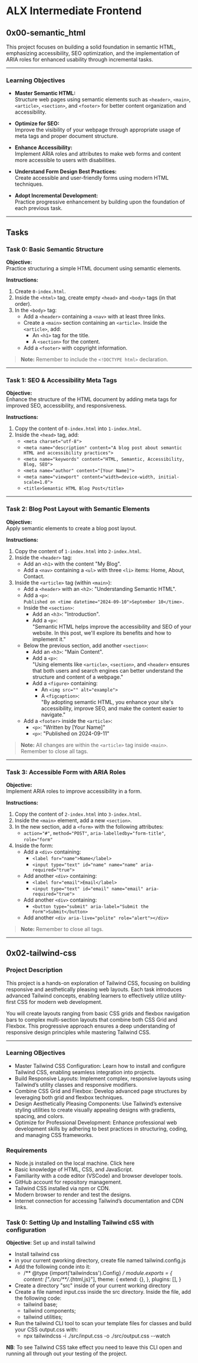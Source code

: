 # ALX Intermediate Frontend

## 0x00-semantic_html

This project focuses on building a solid foundation in semantic HTML, emphasizing accessibility, SEO optimization, and the implementation of ARIA roles for enhanced usability through incremental tasks.

---

### Learning Objectives

- **Master Semantic HTML:**  
  Structure web pages using semantic elements such as `<header>`, `<main>`, `<article>`, `<section>`, and `<footer>` for better content organization and accessibility.

- **Optimize for SEO:**  
  Improve the visibility of your webpage through appropriate usage of meta tags and proper document structure.

- **Enhance Accessibility:**  
  Implement ARIA roles and attributes to make web forms and content more accessible to users with disabilities.

- **Understand Form Design Best Practices:**  
  Create accessible and user-friendly forms using modern HTML techniques.

- **Adopt Incremental Development:**  
  Practice progressive enhancement by building upon the foundation of each previous task.

---

## Tasks

### Task 0: Basic Semantic Structure

**Objective:**  
Practice structuring a simple HTML document using semantic elements.

**Instructions:**

1. Create `0-index.html`.
2. Inside the `<html>` tag, create empty `<head>` and `<body>` tags (in that order).
3. In the `<body>` tag:
   - Add a `<header>` containing a `<nav>` with at least three links.
   - Create a `<main>` section containing an `<article>`. Inside the `<article>`, add:
     - An `<h1>` tag for the title.
     - A `<section>` for the content.
   - Add a `<footer>` with copyright information.

> **Note:** Remember to include the `<!DOCTYPE html>` declaration.

---

### Task 1: SEO & Accessibility Meta Tags

**Objective:**  
Enhance the structure of the HTML document by adding meta tags for improved SEO, accessibility, and responsiveness.

**Instructions:**

1. Copy the content of `0-index.html` into `1-index.html`.
2. Inside the `<head>` tag, add:
   - `<meta charset="utf-8">`
   - `<meta name="description" content="A blog post about semantic HTML and accessibility practices">`
   - `<meta name="keywords" content="HTML, Semantic, Accessibility, Blog, SEO">`
   - `<meta name="author" content="[Your Name]">`
   - `<meta name="viewport" content="width=device-width, initial-scale=1.0">`
   - `<title>Semantic HTML Blog Post</title>`

---

### Task 2: Blog Post Layout with Semantic Elements

**Objective:**  
Apply semantic elements to create a blog post layout.

**Instructions:**

1. Copy the content of `1-index.html` into `2-index.html`.
2. Inside the `<header>` tag:
   - Add an `<h1>` with the content "My Blog".
   - Add a `<nav>` containing a `<ul>` with three `<li>` items: Home, About, Contact.
3. Inside the `<article>` tag (within `<main>`):
   - Add a `<header>` with an `<h2>`: "Understanding Semantic HTML".
   - Add a `<p>`:  
     `Published on <time datetime="2024-09-10">September 10</time>.`
   - Inside the `<section>`:
     - Add an `<h3>`: "Introduction".
     - Add a `<p>`:  
       "Semantic HTML helps improve the accessibility and SEO of your website. In this post, we'll explore its benefits and how to implement it."
   - Below the previous section, add another `<section>`:
     - Add an `<h3>`: "Main Content".
     - Add a `<p>`:  
       "Using elements like `<article>`, `<section>`, and `<header>` ensures that both users and search engines can better understand the structure and content of a webpage."
     - Add a `<figure>` containing:
       - An `<img src="" alt="example">`
       - A `<figcaption>`:  
         "By adopting semantic HTML, you enhance your site's accessibility, improve SEO, and make the content easier to navigate."
   - Add a `<footer>` inside the `<article>`:
     - `<p>`: "Written by [Your Name]"
     - `<p>`: "Published on 2024-09-11"

> **Note:** All changes are within the `<article>` tag inside `<main>`. Remember to close all tags.

---

### Task 3: Accessible Form with ARIA Roles

**Objective:**  
Implement ARIA roles to improve accessibility in a form.

**Instructions:**

1. Copy the content of `2-index.html` into `3-index.html`.
2. Inside the `<main>` element, add a new `<section>`.
3. In the new section, add a `<form>` with the following attributes:
   - `action="#"`, `method="POST"`, `aria-labelledby="form-title"`, `role="form"`
4. Inside the form:
   - Add a `<div>` containing:
     - `<label for="name">Name</label>`
     - `<input type="text" id="name" name="name" aria-required="true">`
   - Add another `<div>` containing:
     - `<label for="email">Email</label>`
     - `<input type="text" id="email" name="email" aria-required="true">`
   - Add another `<div>` containing:
     - `<button type="submit" aria-label="Submit the Form">Submit</button>`
   - Add another `<div aria-live="polite" role="alert"></div>`

> **Note:** Remember to close all tags.

---

## 0x02-tailwind-css

### Project Description

This project is a hands-on exploration of Tailwind CSS, focusing on building responsive and aesthetically pleasing web layouts. Each task introduces advanced Tailwind concepts, enabling learners to effectively utilize utility-first CSS for modern web development.

You will create layouts ranging from basic CSS grids and flexbox navigation bars to complex multi-section layouts that combine both CSS Grid and Flexbox. This progressive approach ensures a deep understanding of responsive design principles while mastering Tailwind CSS.

---

### Learning OBjectives
- Master Tailwind CSS Configuration: Learn how to install and configure Tailwind CSS, enabling seamless integration into projects.
- Build Responsive Layouts: Implement complex, responsive layouts using Tailwind’s utility classes and responsive modifiers.
- Combine CSS Grid and Flexbox: Develop advanced page structures by leveraging both grid and flexbox techniques.
- Design Aesthetically Pleasing Components: Use Tailwind’s extensive styling utilities to create visually appealing designs with gradients, spacing, and colors.
- Optimize for Professional Development: Enhance professional web development skills by adhering to best practices in structuring, coding, and managing CSS frameworks.

### Requirements
- Node.js installed on the local machine. Click here
- Basic knowledge of HTML, CSS, and JavaScript.
- Familiarity with a code editor (VSCode) and browser developer tools.
- GitHub account for repository management.
- Tailwind CSS installed via npm or CDN.
- Modern browser to render and test the designs.
- Internet connection for accessing Tailwind’s documentation and CDN links.

### Task 0: Setting Up and Installing Tailwind cSS with configuration
__Objective__: Set up and install tailwind

- Install tailwind css
- in your current qworking directory, create  file named tailwind.config.js
- Add the following conde into it:
	- /** @type {import('tailwindcss').Config} */
module.exports = {
  content: ["./src/**/*.{html,js}"],
  theme: {
    extend: {},
  },
  plugins: [],
}
- Create a directory "src" inside of your current working directory
- Create a file named input.css inside the src directory. Inside the file, add the following code:
	- tailwind base;
	- tailwind components;
	- tailwind utilities;
- Run the tailwind CLI tool to scan your template files for classes and build your CSS output.css with:
	- npx tailwindcss -i ./src/input.css -o ./src/output.css --watch
	
__NB__: To see Tailwind CSS take effect you need to leave this CLI open and running all through out your testing of the project.